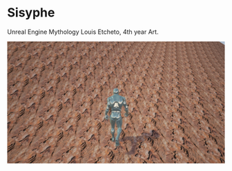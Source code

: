 # Sisyphe
Unreal Engine Mythology
Louis Etcheto, 4th year Art.

![screenshot](https://raw.githubusercontent.com/ESAAAlab/Sisyphe/master/Render/screenshot.jpeg)

